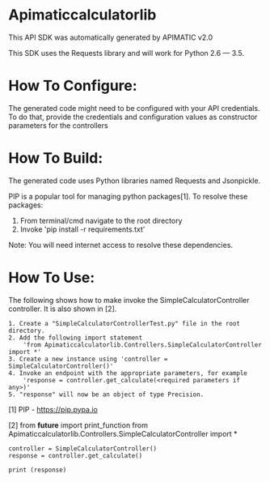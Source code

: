 Apimaticcalculatorlib
=================
This API SDK was automatically generated by APIMATIC v2.0

This SDK uses the Requests library and will work for Python 2.6 — 3.5.

How To Configure:
=================
The generated code might need to be configured with your API credentials. To do that,
provide the credentials and configuration values as constructor parameters for the controllers

How To Build: 
=============
The generated code uses Python libraries named Requests and Jsonpickle. 

PIP is a popular tool for managing python packages[1].
To resolve these packages:
1) From terminal/cmd navigate to the root directory
2) Invoke 'pip install -r requirements.txt'

Note: You will need internet access to resolve these dependencies.

How To Use:
===========
The following shows how to make invoke the SimpleCalculatorController controller.
It is also shown in [2].

    1. Create a "SimpleCalculatorControllerTest.py" file in the root directory.
    2. Add the following import statement 
        'from Apimaticcalculatorlib.Controllers.SimpleCalculatorController import *'
    3. Create a new instance using 'controller = SimpleCalculatorController()'
    4. Invoke an endpoint with the appropriate parameters, for example
        'response = controller.get_calculate(<required parameters if any>)'
    5. "response" will now be an object of type Precision.

[1] PIP - https://pip.pypa.io

[2] from __future__ import print_function
    from Apimaticcalculatorlib.Controllers.SimpleCalculatorController import *

    controller = SimpleCalculatorController()
    response = controller.get_calculate()

    print (response)
